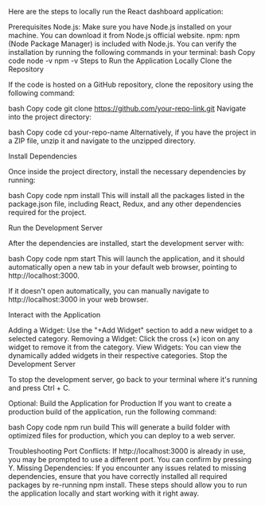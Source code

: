 Here are the steps to locally run the React dashboard application:

Prerequisites
Node.js: Make sure you have Node.js installed on your machine. You can download it from Node.js official website.
npm: npm (Node Package Manager) is included with Node.js. You can verify the installation by running the following commands in your terminal:
bash
Copy code
node -v
npm -v
Steps to Run the Application Locally
Clone the Repository

If the code is hosted on a GitHub repository, clone the repository using the following command:

bash
Copy code
git clone https://github.com/your-repo-link.git
Navigate into the project directory:

bash
Copy code
cd your-repo-name
Alternatively, if you have the project in a ZIP file, unzip it and navigate to the unzipped directory.

Install Dependencies

Once inside the project directory, install the necessary dependencies by running:

bash
Copy code
npm install
This will install all the packages listed in the package.json file, including React, Redux, and any other dependencies required for the project.

Run the Development Server

After the dependencies are installed, start the development server with:

bash
Copy code
npm start
This will launch the application, and it should automatically open a new tab in your default web browser, pointing to http://localhost:3000.

If it doesn't open automatically, you can manually navigate to http://localhost:3000 in your web browser.

Interact with the Application

Adding a Widget: Use the "+Add Widget" section to add a new widget to a selected category.
Removing a Widget: Click the cross (×) icon on any widget to remove it from the category.
View Widgets: You can view the dynamically added widgets in their respective categories.
Stop the Development Server

To stop the development server, go back to your terminal where it's running and press Ctrl + C.

Optional: Build the Application for Production
If you want to create a production build of the application, run the following command:

bash
Copy code
npm run build
This will generate a build folder with optimized files for production, which you can deploy to a web server.

Troubleshooting
Port Conflicts: If http://localhost:3000 is already in use, you may be prompted to use a different port. You can confirm by pressing Y.
Missing Dependencies: If you encounter any issues related to missing dependencies, ensure that you have correctly installed all required packages by re-running npm install.
These steps should allow you to run the application locally and start working with it right away.


